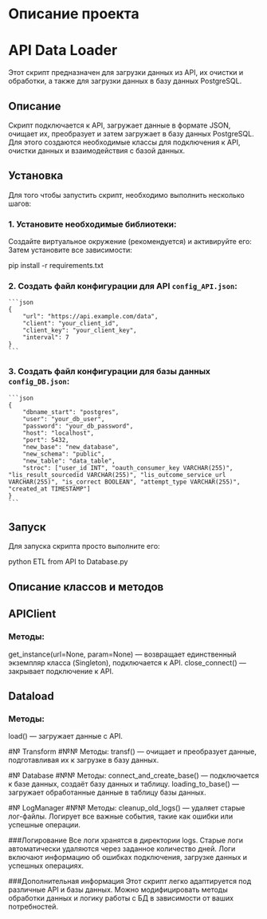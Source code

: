 # Описание проекта

# API Data Loader

Этот скрипт предназначен для загрузки данных из API, их очистки и обработки, а также для загрузки данных в базу данных PostgreSQL.

## Описание

Скрипт подключается к API, загружает данные в формате JSON, очищает их, преобразует и затем загружает в базу данных PostgreSQL. Для этого создаются необходимые классы для подключения к API, очистки данных и взаимодействия с базой данных.

## Установка

Для того чтобы запустить скрипт, необходимо выполнить несколько шагов:

### 1. Установите необходимые библиотеки:

Создайте виртуальное окружение (рекомендуется) и активируйте его:
Затем установите все зависимости:

pip install -r requirements.txt


### 2. Создать файл конфигурации для API `config_API.json`:
    ```json
    {
        "url": "https://api.example.com/data",
        "client": "your_client_id",
        "client_key": "your_client_key",
        "interval": 7
    }
    ```

### 3. Создать файл конфигурации для базы данных `config_DB.json`:
    ```json
    {
        "dbname_start": "postgres",
        "user": "your_db_user",
        "password": "your_db_password",
        "host": "localhost",
        "port": 5432,
        "new_base": "new_database",
        "new_schema": "public",
        "new_table": "data_table",
        "stroc": ["user_id INT", "oauth_consumer_key VARCHAR(255)", "lis_result_sourcedid VARCHAR(255)", "lis_outcome_service_url VARCHAR(255)", "is_correct BOOLEAN", "attempt_type VARCHAR(255)", "created_at TIMESTAMP"]
    }
    ```

## Запуск

Для запуска скрипта просто выполните его:


python ETL  from API to Database.py

## Описание классов и методов

## APIClient
### Методы:
get_instance(url=None, param=None) — возвращает единственный экземпляр класса (Singleton), подключается к API.
close_connect() — закрывает подключение к API.

## Dataload
### Методы:
load() — загружает данные с API.

#№ Transform
#№№ Методы:
transf() — очищает и преобразует данные, подготавливая их к загрузке в базу данных.

#№ Database
#№№ Методы:
connect_and_create_base() — подключается к базе данных, создаёт базу данных и таблицу.
loading_to_base() — загружает обработанные данные в таблицу базы данных.

#№ LogManager
#№№ Методы:
cleanup_old_logs() — удаляет старые лог-файлы.
Логирует все важные события, такие как ошибки или успешные операции.

###Логирование
Все логи хранятся в директории logs. Старые логи автоматически удаляются через заданное количество дней. Логи включают информацию об ошибках подключения, загрузке данных и успешных операциях.

###Дополнительная информация
Этот скрипт легко адаптируется под различные API и базы данных. Можно модифицировать методы обработки данных и логику работы с БД в зависимости от ваших потребностей.
